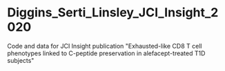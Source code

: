 # Diggins_Serti_Linsley_JCI_Insight_2020
Code and data for JCI Insight publication "Exhausted-like CD8 T cell phenotypes linked to C-peptide preservation in alefacept-treated T1D subjects"
